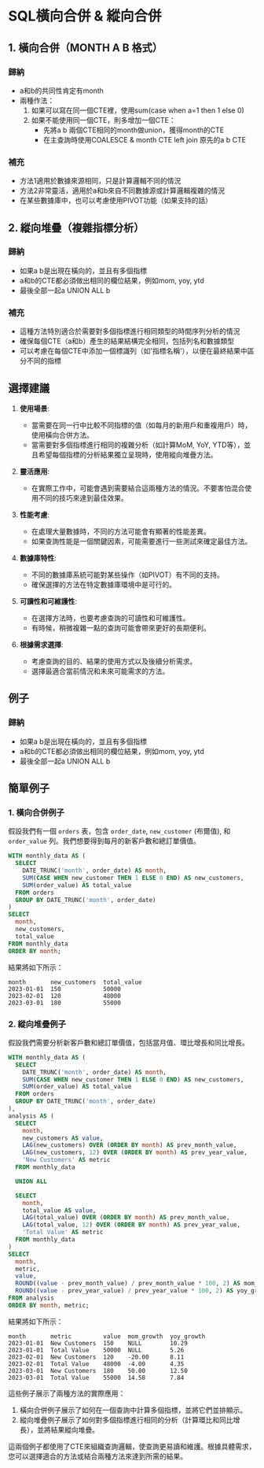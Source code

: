 # SQL橫向合併 & 縱向合併

## 1. 橫向合併（MONTH A B 格式）

### 歸納
- a和b的共同性肯定有month
- 兩種作法：
  1. 如果可以寫在同一個CTE裡，使用sum(case when a=1 then 1 else 0)
  2. 如果不能使用同一個CTE，則多增加一個CTE：
     - 先將a b 兩個CTE相同的month做union，獲得month的CTE
     - 在主查詢時使用COALESCE & month CTE left join 原先的a b CTE

### 補充
- 方法1適用於數據來源相同，只是計算邏輯不同的情況
- 方法2非常靈活，適用於a和b來自不同數據源或計算邏輯複雜的情況
- 在某些數據庫中，也可以考慮使用PIVOT功能（如果支持的話）

## 2. 縱向堆疊（複雜指標分析）

### 歸納
- 如果a b是出現在橫向的，並且有多個指標
- a和b的CTE都必須做出相同的欄位結果，例如mom, yoy, ytd
- 最後全部一起a UNION ALL b

### 補充
- 這種方法特別適合於需要對多個指標進行相同類型的時間序列分析的情況
- 確保每個CTE（a和b）產生的結果結構完全相同，包括列名和數據類型
- 可以考慮在每個CTE中添加一個標識列（如'指標名稱'），以便在最終結果中區分不同的指標

## 選擇建議

1. **使用場景**:
   - 當需要在同一行中比較不同指標的值（如每月的新用戶和重複用戶）時，使用橫向合併方法。
   - 當需要對多個指標進行相同的複雜分析（如計算MoM, YoY, YTD等），並且希望每個指標的分析結果獨立呈現時，使用縱向堆疊方法。

2. **靈活應用**:
   - 在實際工作中，可能會遇到需要結合這兩種方法的情況。不要害怕混合使用不同的技巧來達到最佳效果。

3. **性能考慮**:
   - 在處理大量數據時，不同的方法可能會有顯著的性能差異。
   - 如果查詢性能是一個關鍵因素，可能需要進行一些測試來確定最佳方法。

4. **數據庫特性**:
   - 不同的數據庫系統可能對某些操作（如PIVOT）有不同的支持。
   - 確保選擇的方法在特定數據庫環境中是可行的。

5. **可讀性和可維護性**:
   - 在選擇方法時，也要考慮查詢的可讀性和可維護性。
   - 有時候，稍微複雜一點的查詢可能會帶來更好的長期便利。

6. **根據需求選擇**:
   - 考慮查詢的目的、結果的使用方式以及後續分析需求。
   - 選擇最適合當前情況和未來可能需求的方法。

## 例子

### 歸納
- 如果a b是出現在橫向的，並且有多個指標
- a和b的CTE都必須做出相同的欄位結果，例如mom, yoy, ytd
- 最後全部一起a UNION ALL b



## 簡單例子

### 1. 橫向合併例子

假設我們有一個 `orders` 表，包含 `order_date`, `new_customer` (布爾值), 和 `order_value` 列。我們想要得到每月的新客戶數和總訂單價值。

```sql
WITH monthly_data AS (
  SELECT
    DATE_TRUNC('month', order_date) AS month,
    SUM(CASE WHEN new_customer THEN 1 ELSE 0 END) AS new_customers,
    SUM(order_value) AS total_value
  FROM orders
  GROUP BY DATE_TRUNC('month', order_date)
)
SELECT
  month,
  new_customers,
  total_value
FROM monthly_data
ORDER BY month;
```

結果將如下所示：

```
month       new_customers  total_value
2023-01-01  150            50000
2023-02-01  120            48000
2023-03-01  180            55000
```

### 2. 縱向堆疊例子

假設我們需要分析新客戶數和總訂單價值，包括當月值、環比增長和同比增長。

```sql
WITH monthly_data AS (
  SELECT
    DATE_TRUNC('month', order_date) AS month,
    SUM(CASE WHEN new_customer THEN 1 ELSE 0 END) AS new_customers,
    SUM(order_value) AS total_value
  FROM orders
  GROUP BY DATE_TRUNC('month', order_date)
),
analysis AS (
  SELECT
    month,
    new_customers AS value,
    LAG(new_customers) OVER (ORDER BY month) AS prev_month_value,
    LAG(new_customers, 12) OVER (ORDER BY month) AS prev_year_value,
    'New Customers' AS metric
  FROM monthly_data

  UNION ALL

  SELECT
    month,
    total_value AS value,
    LAG(total_value) OVER (ORDER BY month) AS prev_month_value,
    LAG(total_value, 12) OVER (ORDER BY month) AS prev_year_value,
    'Total Value' AS metric
  FROM monthly_data
)
SELECT
  month,
  metric,
  value,
  ROUND((value - prev_month_value) / prev_month_value * 100, 2) AS mom_growth,
  ROUND((value - prev_year_value) / prev_year_value * 100, 2) AS yoy_growth
FROM analysis
ORDER BY month, metric;
```

結果將如下所示：

```
month       metric         value  mom_growth  yoy_growth
2023-01-01  New Customers  150    NULL        10.29
2023-01-01  Total Value    50000  NULL        5.26
2023-02-01  New Customers  120    -20.00      8.11
2023-02-01  Total Value    48000  -4.00       4.35
2023-03-01  New Customers  180    50.00       12.50
2023-03-01  Total Value    55000  14.58       7.84
```

這些例子展示了兩種方法的實際應用：

1. 橫向合併例子展示了如何在一個查詢中計算多個指標，並將它們並排顯示。
2. 縱向堆疊例子展示了如何對多個指標進行相同的分析（計算環比和同比增長），並將結果縱向堆疊。

這兩個例子都使用了CTE來組織查詢邏輯，使查詢更易讀和維護。根據具體需求，您可以選擇適合的方法或結合兩種方法來達到所需的結果。